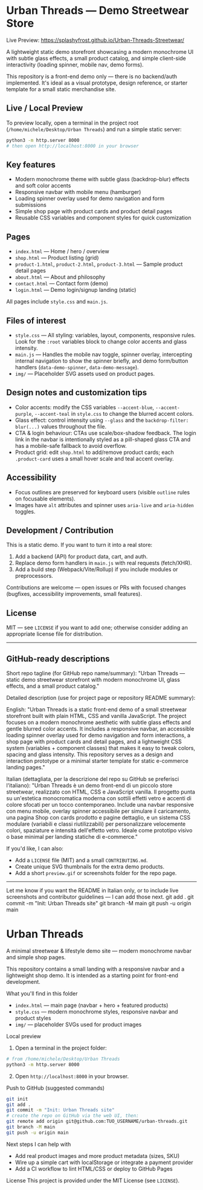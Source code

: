 # Urban Threads — Demo Streetwear Store

Live Preview: https://splashyfrost.github.io/Urban-Threads-Streetwear/

A lightweight static demo storefront showcasing a modern monochrome UI with subtle glass effects, a small product catalog, and simple client-side interactivity (loading spinner, mobile nav, demo forms).

This repository is a front-end demo only — there is no backend/auth implemented. It's ideal as a visual prototype, design reference, or starter template for a small static merchandise site.

## Live / Local Preview
To preview locally, open a terminal in the project root (`/home/michele/Desktop/Urban Threads`) and run a simple static server:

```bash
python3 -m http.server 8000
# then open http://localhost:8000 in your browser
```

## Key features
- Modern monochrome theme with subtle glass (backdrop-blur) effects and soft color accents
- Responsive navbar with mobile menu (hamburger)
- Loading spinner overlay used for demo navigation and form submissions
- Simple shop page with product cards and product detail pages
- Reusable CSS variables and component styles for quick customization

## Pages
- `index.html` — Home / hero / overview
- `shop.html` — Product listing (grid)
- `product-1.html`, `product-2.html`, `product-3.html` — Sample product detail pages
- `about.html` — About and philosophy
- `contact.html` — Contact form (demo)
- `login.html` — Demo login/signup landing (static)

All pages include `style.css` and `main.js`.

## Files of interest
- `style.css` — All styling: variables, layout, components, responsive rules. Look for the `:root` variables block to change color accents and glass intensity.
- `main.js` — Handles the mobile nav toggle, spinner overlay, intercepting internal navigation to show the spinner briefly, and demo form/button handlers (`data-demo-spinner`, `data-demo-message`).
- `img/` — Placeholder SVG assets used on product pages.

## Design notes and customization tips
- Color accents: modify the CSS variables `--accent-blue`, `--accent-purple`, `--accent-teal` in `style.css` to change the blurred accent colors.
- Glass effect: control intensity using `--glass` and the `backdrop-filter: blur(...)` values throughout the file.
- CTA & login behaviour: CTAs use scale/box-shadow feedback. The login link in the navbar is intentionally styled as a pill-shaped glass CTA and has a mobile-safe fallback to avoid overflow.
- Product grid: edit `shop.html` to add/remove product cards; each `.product-card` uses a small hover scale and teal accent overlay.

## Accessibility
- Focus outlines are preserved for keyboard users (visible `outline` rules on focusable elements).
- Images have `alt` attributes and spinner uses `aria-live` and `aria-hidden` toggles.

## Development / Contribution
This is a static demo. If you want to turn it into a real store:

1. Add a backend (API) for product data, cart, and auth.
2. Replace demo form handlers in `main.js` with real requests (fetch/XHR).
3. Add a build step (Webpack/Vite/Rollup) if you include modules or preprocessors.

Contributions are welcome — open issues or PRs with focused changes (bugfixes, accessibility improvements, small features).

## License
MIT — see `LICENSE` if you want to add one; otherwise consider adding an appropriate license file for distribution.

---

## GitHub-ready descriptions

Short repo tagline (for GitHub repo name/summary):
"Urban Threads — static demo streetwear storefront with modern monochrome UI, glass effects, and a small product catalog."

Detailed description (use for project page or repository README summary):

English:
"Urban Threads is a static front-end demo of a small streetwear storefront built with plain HTML, CSS and vanilla JavaScript. The project focuses on a modern monochrome aesthetic with subtle glass effects and gentle blurred color accents. It includes a responsive navbar, an accessible loading spinner overlay used for demo navigation and form interactions, a shop page with product cards and detail pages, and a lightweight CSS system (variables + component classes) that makes it easy to tweak colors, spacing and glass intensity. This repository serves as a design and interaction prototype or a minimal starter template for static e-commerce landing pages."

Italian (dettagliata, per la descrizione del repo su GitHub se preferisci l'italiano):
"Urban Threads è un demo front-end di un piccolo store streetwear, realizzato con HTML, CSS e JavaScript vanilla. Il progetto punta su un'estetica monocromatica moderna con sottili effetti vetro e accenti di colore sfocati per un tocco contemporaneo. Include una navbar responsive con menu mobile, overlay spinner accessibile per simulare il caricamento, una pagina Shop con cards prodotto e pagine dettaglio, e un sistema CSS modulare (variabili e classi riutilizzabili) per personalizzare velocemente colori, spaziature e intensità dell'effetto vetro. Ideale come prototipo visivo o base minimal per landing statiche di e-commerce."

If you'd like, I can also:
- Add a `LICENSE` file (MIT) and a small `CONTRIBUTING.md`.
- Create unique SVG thumbnails for the extra demo products.
- Add a short `preview.gif` or screenshots folder for the repo page.

---

Let me know if you want the README in Italian only, or to include live screenshots and contributor guidelines — I can add those next.
git add .
git commit -m "Init: Urban Threads site"
git branch -M main
git push -u origin main
# Urban Threads

A minimal streetwear & lifestyle demo site — modern monochrome navbar and simple shop pages.

This repository contains a small landing with a responsive navbar and a lightweight shop demo. It is intended as a starting point for front-end development.

What you'll find in this folder
- `index.html` — main page (navbar + hero + featured products)
- `style.css` — modern monochrome styles, responsive navbar and product styles
- `img/` — placeholder SVGs used for product images

Local preview
1. Open a terminal in the project folder:

```bash
# from /home/michele/Desktop/Urban Threads
python3 -m http.server 8000
```

2. Open `http://localhost:8000` in your browser.

Push to GitHub (suggested commands)

```bash
git init
git add .
git commit -m "Init: Urban Threads site"
# create the repo on GitHub via the web UI, then:
git remote add origin git@github.com:TUO_USERNAME/urban-threads.git
git branch -M main
git push -u origin main
```

Next steps I can help with
- Add real product images and more product metadata (sizes, SKU)
- Wire up a simple cart with localStorage or integrate a payment provider
- Add a CI workflow to lint HTML/CSS or deploy to GitHub Pages

License
This project is provided under the MIT License (see `LICENSE`).
